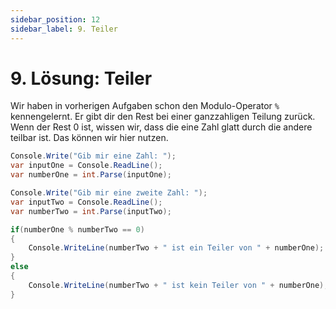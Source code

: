 ```yaml
---
sidebar_position: 12
sidebar_label: 9. Teiler
---
```


# 9. Lösung: Teiler

Wir haben in vorherigen Aufgaben schon den Modulo-Operator `%` kennengelernt. Er gibt dir den Rest bei einer ganzzahligen Teilung zurück. Wenn der Rest 0 ist, wissen wir, dass die eine Zahl glatt durch die andere teilbar ist. Das können wir hier nutzen.

```cs
Console.Write("Gib mir eine Zahl: ");
var inputOne = Console.ReadLine();
var numberOne = int.Parse(inputOne);

Console.Write("Gib mir eine zweite Zahl: ");
var inputTwo = Console.ReadLine();
var numberTwo = int.Parse(inputTwo);

if(numberOne % numberTwo == 0)
{
	Console.WriteLine(numberTwo + " ist ein Teiler von " + numberOne);
}
else
{
	Console.WriteLine(numberTwo + " ist kein Teiler von " + numberOne);
}
```